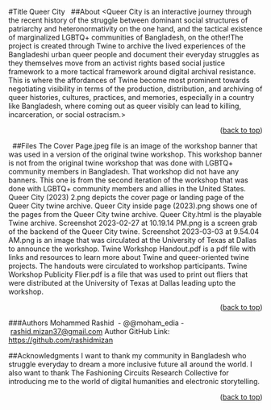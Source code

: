 <a id="readme-top"></a>

#Title
Queer City
 
##About
<Queer City is an interactive journey through the recent history of the struggle between dominant social structures of patriarchy and heteronormativity on the one hand, and the tactical   existence of marginalized LGBTQ+ communities of Bangladesh, on the other!The project is created through Twine to archive the lived experiences of the Bangladeshi urban queer people and document their everyday struggles as they themselves move from an activist rights based social justice framework to a more tactical framework around digital archival resistance. This is where the affordances of Twine become most prominent towards negotiating visibility in terms of the production, distribution, and archiving  of queer histories, cultures, practices, and memories, especially in a country like Bangladesh, where coming out as queer visibly can lead to killing, incarceration, or social ostracism.>

<p align="right">(<a href="#readme-top">back to top</a>)</p>
 
##Files
The Cover Page.jpeg file is an image of the workshop banner that was used in a version of the original twine workshop. This workshop banner is not from the original twine workshop that was done with LGBTQ+ community members in Bangladesh. That workshop did not have any banners. This one is from the second iteration of the workshop that was done with LGBTQ+ community members and allies in the United States.
Queer City (2023) 2.png depicts the cover page or landing page of the Queer City twine archive.
Queer City inside page (2023).png shows one of the pages from the Queer City twine archive.
Queer City.html is the playable Twine archive.
Screenshot 2023-02-27 at 10.19.14 PM.png is a screen grab of the backend of the Queer City twine.
Screenshot 2023-03-03 at 9.54.04 AM.png is an image that was circulated at the University of Texas at Dallas to announce the workshop.
Twine Workshop Handout.pdf is a pdf file with links and resources to learn more about Twine and queer-oriented twine projects. The handouts were circulated to workshop participants.
Twine Workshop Publicity Flier.pdf is a file that was used to print out fliers that were distributed at the University of Texas at Dallas leading upto the workshop.

<p align="right">(<a href="#readme-top">back to top</a>)</p>

###Authors
Mohammed Rashid  - @@moham_edia - rashid.mizan37@gmail.com
Author GitHub Link: https://github.com/rashidmizan

##Acknowledgments
I want to thank my community in Bangladesh who struggle everyday to dream a more inclusive future all around the world.
I also want to thank The Fashioning Circuits Research Collective for introducing me to the world of digital humanities and electronic storytelling.

<p align="right">(<a href="#readme-top">back to top</a>)</p>
 
